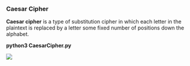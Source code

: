 <h3>Caesar Cipher</h3>

<b>Caesar cipher</b> is a type of substitution cipher in which each letter in the plaintext is replaced by a letter some fixed number of positions down the alphabet. 

<b>python3 CaesarCipher.py</b>

<img src="https://github.com/tolgaakkapulu/Crypto-Encryption-and-Decryption-Tools/blob/master/CaesarCipher/CaesarCipher.png">
